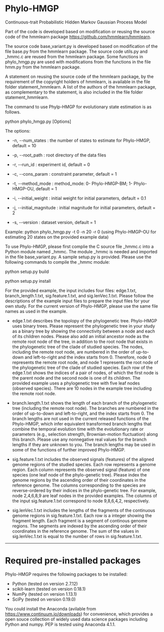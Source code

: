 # Phylo-HMGP
Continuous-trait Probabilistic Hidden Markov Gaussian Process Model

Part of the code is developed based on modification or reusing the source code of the hmmlearn package https://github.com/hmmlearn/hmmlearn.

The source code base_variant.py is developed based on modification of the file base.py from the hmmlearn package. The source code utils.py and _hmmc.c are reused from the hmmlearn package. Some functions in phylo_hmgp.py are used with modifications from the functions in the file hmm.py from the hmmlearn package. 

A statement on reusing the source code of the hmmlearn package, by the requirement of the copyright holders of hmmlearn, is available in the file folder statement_hmmlearn. A list of the authors of the hmmlearn package, as complementary to the statement, is also included in the file folder statement_hmmlearn.

The command to use Phylp-HMGP for evolutionary state estimation is as follows. 

python phylo_hmgp.py [Options]

The options:

- -n, --num_states : the number of states to estimate for Phylo-HMGP, default = 10

- -p, --root_path : root directory of the data files

- -r, --run_id : experiment id, default = 0

- -c, --cons_param : constraint parameter, default = 1

- -t, --method_mode : method_mode: 0- Phylo-HMGP-BM; 1- Phylo-HMGP-OU, default = 1

- -i, --initial_weight : initial weight for initial parameters, default = 0.1

- -j, --initial_magnitude : initial magnitude for initial parameters, default = 2

- -s, --version : dataset version, default = 1

Example: python phylo_hmgp.py -t 0 -n 20 -r 0 (using Phylo-HMGP-OU for estimating 20 states on the provided example data)

To use Phylo-HMGP, please first complie the C source file _hmmc.c into a Python module named _hmmc. The module _hmmc is needed and imported in the file base_variant.py. A sample setup.py is provided. Please use the following commands to compile the _hmmc module:

python setup.py build

python setup.py install

For the provided example, the input includes four files: edge.1.txt, branch_length.1.txt, sig.feature.1.txt, and sig.lenVec.1.txt. Please follow the descriptions of the example input files to prepare the input files for your own study. For the current version of Phylo-HMGP, please use the same file names as used in the example.

- edge.1.txt describes the topolopy of the phylogenetic tree. Phylo-HMGP uses binary trees. Please represent the phylogenetic tree in your study as a binary tree by showing the connectivity between a node and each of its children nodes. Please also add an initial ancestor node as the remote root node of the tree, in addition to the root node that exists in the phylogenetic tree of the clade of studied species. The nodes, including the remote root node, are numbered in the order of up-to-down and left-to-right and the index starts from 0. Therefore, node 0 represents the remote root node, and node 1 represents the root node of the phylogenetic tree of the clade of studied species. Each row of the edge.1.txt shows the indices of a pair of nodes, of which the first node is the parent node and the second node is one of its children. The provided example uses a phylogenetic tree with five leaf nodes (observed species). There are 10 nodes in the example tree including the remote root node.

- branch.length.1.txt shows the length of each branch of the phylogenetic tree (including the remote root node). The branches are numbered in the order of up-to-down and left-to-right, and the index starts from 0. The branch lengths are not used in the current released functions of the Phylo-HMGP, which infer equivalent transformed branch lengths that combine the temporal evolution time with the evolutionary rate or parameters (e.g., selection strength, Brownian-motion fluctuation) along this branch. Please use any nonnegative real values for the branch lengths if they are unknown to you. The branch lengths may be used in some of the functions of further improved Phylo-HMGP. 

- sig.feature.1.txt includes the observed signals (features) of the aligned genome regions of the studied species. Each row represents a genome region. Each column represents the observed signal (feature) of one species (one leaf node of the phylo-genetic tree). Please index the genome regions by the ascending order of their coordinates in the reference genome. The columns corresponding to the species are reverse-ordered by their indices in the phylo-genetic tree. For example, node 2,4,6,8,9 are leaf nodes in the provided examples. The columns of the input sig.feature.1.txt correspond to node 9,8,6,4,2, respectively.

- sig.lenVec.1.txt includes the lengths of the fragments of the continuous genome regions in sig.feature.1.txt. Each row is a integer showing the fragment length. Each fragment is a segment of continous genome regions. The segments are indexed by the ascending order of their coordinates in the reference genome. The sum of the values in sig.lenVec.1.txt is equal to the number of rows in sig.feature.1.txt.


************************************************************************************
# Required pre-installed packages
Phylo-HMGP requires the following packages to be installed:
- Python (tested on version 2.7.12)
- scikit-learn (tested on version 0.18.1)
- NumPy (tested on version 1.13.1)
- SciPy (tested on version 0.19.0)

You could install the Anaconda (avilable from https://www.continuum.io/downloads) for convenience, which provides a open souce collection of widely used data science packages including Python and numpy. PEP is tested using Anaconda 4.1.1.

